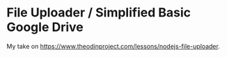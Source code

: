# File Uploader / Simplified Basic Google Drive

My take on https://www.theodinproject.com/lessons/nodejs-file-uploader.
